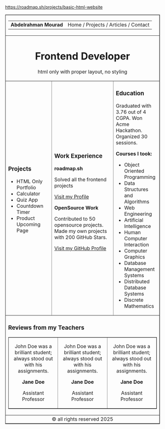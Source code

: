 https://roadmap.sh/projects/basic-html-website
<!DOCTYPE html>
<html lang="en">
<head>
    <meta charset="UTF-8">
    <meta name="viewport" content="width=device-width, initial-scale=1.0">
    <title>Frontend Developer</title>
</head>
<body>
    <table border="1" cellspacing="0" cellpadding="10" width="100%">
        <tr>
            <td colspan="3">
                <table width="100%">
                    <tr>
                        <td><b>Abdelrahman Mourad</b></td>
                        <td align="right">
                            Home / Projects / Articles / Contact
                        </td>
                    </tr>
                </table>
            </td>
        </tr>
        <tr>
            <td colspan="3" align="center">
                <h1>Frontend Developer</h1>
                <p>html only with proper layout, no styling</p>
            </td>
        </tr>
        <tr>
            <td width="30%">
                <h3>Projects</h3>
                <ul>
                    <li>HTML Only Portfolio</li>
                    <li>Calculator</li>
                    <li>Quiz App</li>
                    <li>Countdown Timer</li>
                    <li>Product Upcoming Page</li>
                </ul>
            </td>
            <td width="40%">
                <h3>Work Experience</h3>
                <p><b>roadmap.sh</b></p>
                <p>Solved all the frontend projects</p>
                <a href="https://roadmap.sh/" target="_blank">Visit my Profile</a>
                <p><b>OpenSource Work</b></p>
                <p>Contributed to 50 opensource projects. Made my own projects with 200 GitHub Stars.</p>
                <a href="https://github.com/Mourad211" target="_blank">Visit my GitHub Profile</a>
            </td>
            <td width="30%">
                <h3>Education</h3>
                <p>Graduated with 3.76 out of 4 CGPA. Won Acme Hackathon. Organized 30 sessions.</p>
                <p><b>Courses I took:</b></p>
                <ul>
                    <li>Object Oriented Programming</li>
                    <li>Data Structures and Algorithms</li>
                    <li>Web Engineering</li>
                    <li>Artificial Intelligence</li>
                    <li>Human Computer Interaction</li>
                    <li>Computer Graphics</li>
                    <li>Database Management Systems</li>
                    <li>Distributed Database Systems</li>
                    <li>Discrete Mathematics</li>
                </ul>
            </td>
        </tr>
        <tr>
            <td colspan="3">
                <h3>Reviews from my Teachers</h3>
                <table width="100%" border="1" cellspacing="10" cellpadding="10">
                    <tr>
                        <td align="center">
                            <p>John Doe was a brilliant student; always stood out with his assignments.</p>
                            <p><b>Jane Doe</b></p>
                            <p>Assistant Professor</p>
                        </td>
                        <td align="center">
                            <p>John Doe was a brilliant student; always stood out with his assignments.</p>
                            <p><b>Jane Doe</b></p>
                            <p>Assistant Professor</p>
                        </td>
                        <td align="center">
                            <p>John Doe was a brilliant student; always stood out with his assignments.</p>
                            <p><b>Jane Doe</b></p>
                            <p>Assistant Professor</p>
                        </td>
                    </tr>
                </table>
            </td>
        </tr>
        <tr>
            <td colspan="3" align="center">
                &copy; all rights reserved 2025
            </td>
        </tr>
    </table>
</body>
</html>
